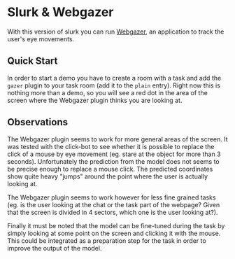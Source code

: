 # Slurk & Webgazer

With this version of slurk you can run [Webgazer](https://webgazer.cs.brown.edu/), an application to track the user's eye movements.

## Quick Start
In order to start a demo you have to create a room with a task and add the ```gazer``` plugin to your task room (add it to the ```plain``` entry).
Right now this is nothing more than a demo, so you will see a red dot in the area of the screen where the Webgazer plugin thinks you are looking at.

## Observations
The Webgazer plugin seems to work for more general areas of the screen. It was tested with the click-bot to see whether it is possible to replace the click of a mouse by eye movement (eg. stare at the object for more than 3 seconds).
Unfortunately the prediction from the model does not seems to be precise enough to replace a mouse click.
The predicted coordinates show quite heavy "jumps" around the point where the user is actually looking at.

The Webgazer plugin seems to work however for less fine grained tasks (eg. is the user looking at the chat or the task part of the webpage? Given that the screen is divided in 4 sectors, which one is the user looking at?).

Finally it must be noted that the model can be fine-tuned during the task by simply looking at some point on the screen and clicking it with the mouse. This could be integrated as a preparation step for the task in order to improve the output of the model.